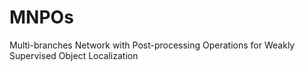 # MNPOs
Multi-branches Network with Post-processing Operations for Weakly Supervised Object Localization
